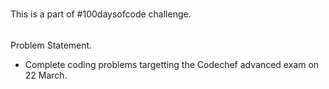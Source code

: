 #####
This is a part of #100daysofcode challenge.

###### 
Problem Statement.
* Complete coding problems targetting the Codechef advanced exam on 22 March.
###### 
